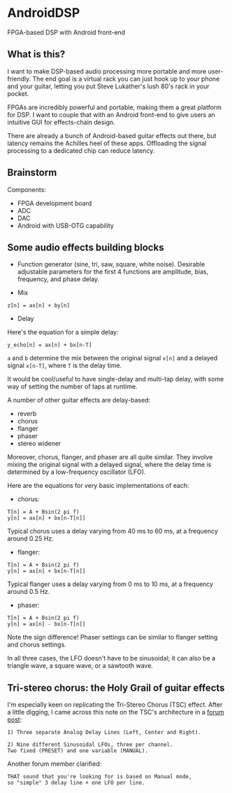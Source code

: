 # AndroidDSP

FPGA-based DSP with Android front-end

## What is this?
I want to make DSP-based audio processing more portable and more user-friendly. The end goal is a virtual rack you can just hook up to your phone and your guitar, letting you put Steve Lukather's lush 80's rack in your pocket.

FPGAs are incredibly powerful and portable, making them a great platform for DSP. I want to couple that with an Android front-end to give users an intuitive GUI for effects-chain design.

There are already a bunch of Android-based guitar effects out there, but latency remains the Achilles heel of these apps. Offloading the signal processing to a dedicated chip can reduce latency.

## Brainstorm

Components:

- FPGA development board
- ADC
- DAC
- Android with USB-OTG capability

## Some audio effects building blocks
* Function generator (sine, tri, saw, square, white noise). Desirable adjustable parameters for the first 4 functions are amplitude, bias, frequency, and phase delay.

* Mix
```
z[n] = ax[n] + by[n]
```

* Delay

Here's the equation for a simple delay:
```
y_echo[n] = ax[n] + bx[n-T]
```

`a` and `b` determine the mix between the original signal `x[n]` and a delayed signal `x[n-T]`, where `T` is the delay time.

It would be cool/useful to have single-delay and multi-tap delay, with some way of setting the number of taps at runtime.

A number of other guitar effects are delay-based:
- reverb
- chorus
- flanger
- phaser
- stereo widener

Moreover, chorus, flanger, and phaser are all quite similar. They involve mixing the original signal with a delayed signal, where the delay time is determined by a low-frequency oscillator (LFO).

Here are the equations for very basic implementations of each:
* chorus:
```
T[n] = A + Bsin(2 pi f)
y[n] = ax[n] + bx[n-T[n]]
```
Typical chorus uses a delay varying from 40 ms to 60 ms, at a frequency around 0.25 Hz.

* flanger:
```
T[n] = A + Bsin(2 pi f)
y[n] = ax[n] + bx[n-T[n]]
```
Typical flanger uses a delay varying from 0 ms to 10 ms, at a frequency around 0.5 Hz.

* phaser:
```
T[n] = A + Bsin(2 pi f)
y[n] = ax[n] - bx[n-T[n]]
```
Note the sign difference! Phaser settings can be similar to flanger setting and chorus settings.

In all three cases, the LFO doesn't have to be sinusoidal; it can also be a triangle wave, a square wave, or a sawtooth wave.

## Tri-stereo chorus: the Holy Grail of guitar effects
I'm especially keen on replicating the Tri-Stereo Chorus (TSC) effect. After a little digging, I came across this note on the TSC's architecture in a [forum post](http://www.hugeracksinc.com/forum/viewtopic.php?f=1&t=98200&start=15):

```
1) Three separate Analog Delay Lines (Left, Center and Right).

2) Nine different Sinusoidal LFOs, three per channel.
Two fixed (PRESET) and one variable (MANUAL).
```

Another forum member clarified:
```
THAT sound that you're looking for is based on Manual mode,
so "simple" 3 delay line + one LFO per line.
```
